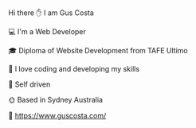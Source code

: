 
Hi there ✋ I am Gus Costa

💻 I'm a Web Developer

🎓 Diploma of Website Development from TAFE Ultimo

🚀 I love coding and developing my skills

📘 Self driven

🌞 Based in Sydney Australia

💾 https://www.guscosta.com/
